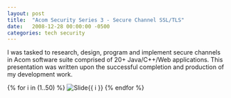 ```yaml
---
layout: post
title:  "Acom Security Series 3 - Secure Channel SSL/TLS"
date:   2008-12-28 00:00:00 -0500
categories: tech security
---
```


I was tasked to research, design, program and implement secure channels in Acom software suite comprised of 20+ Java/C++/Web applications. This presentation was written upon the successful completion and production of my development work.  


{% for i in (1..50) %}
<img src="/images/AlgoSecurity-SecureChannel/Slide{{ i }}.GIF" alt="Slide{{ i }}" />
{% endfor %}



